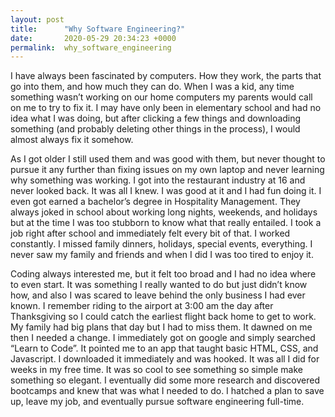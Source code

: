 ```yaml
---
layout: post
title:      "Why Software Engineering?"
date:       2020-05-29 20:34:23 +0000
permalink:  why_software_engineering
---
```


I have always been fascinated by computers. How they work, the parts that go into them, and how much they can do. When I was a kid, any time something wasn’t working on our home computers my parents would call on me to try to fix it. I may have only been in elementary school and had no idea what I was doing, but after clicking a few things and downloading something (and probably deleting other things in the process), I would almost always fix it somehow.

As I got older I still used them and was good with them, but never thought to pursue it any further than fixing issues on my own laptop and never learning why something was working. I got into the restaurant industry at 16 and never looked back. It was all I knew. I was good at it and I had fun doing it. I even got earned a bachelor’s degree in Hospitality Management. They always joked in school about working long nights, weekends, and holidays but at the time I was too stubborn to know what that really entailed. I took a job right after school and immediately felt every bit of that. I worked constantly. I missed family dinners, holidays, special events, everything. I never saw my family and friends and when I did I was too tired to enjoy it.

Coding always interested me, but it felt too broad and I had no idea where to even start. It was something I really wanted to do but just didn’t know how, and also I was scared to leave behind the only business I had ever known. I remember riding to the airport at 3:00 am the day after Thanksgiving so I could catch the earliest flight back home to get to work. My family had big plans that day but I had to miss them. It dawned on me then I needed a change. I immediately got on google and simply searched “Learn to Code”. It pointed me to an app that taught basic HTML, CSS, and Javascript. I downloaded it immediately and was hooked. It was all I did for weeks in my free time. It was so cool to see something so simple make something so elegant. I eventually did some more research and discovered bootcamps and knew that was what I needed to do. I hatched a plan to save up, leave my job, and eventually pursue software engineering full-time.

